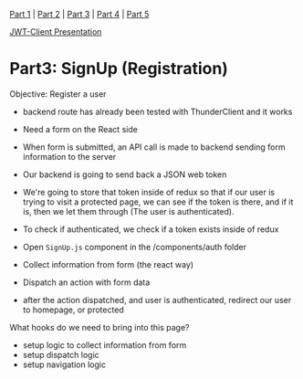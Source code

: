 [Part 1](./Part1.md) | [Part 2](./Part2.md) | [Part 3](./Part3.md) | [Part 4](./Part4.md) | [Part 5](./Part5.md)

[JWT-Client Presentation](http://dc-houston.herokuapp.com/p2/Authentication/JWT-Client.html#1)

# Part3: SignUp (Registration)

Objective: Register a user 

- backend route has already been tested with ThunderClient and it works 
- Need a form on the React side 
- When form is submitted, an API call is made to backend sending form information to the server 
- Our backend is going to send back a JSON web token 
- We're going to store that token inside of redux so that if our user is trying to visit a protected page, we can see if the token is there, and if it is, then we let them through (The user is authenticated).

- To check if authenticated, we check if a token exists inside of redux


- Open `SignUp.js` component in the /components/auth folder 

- Collect information from form (the react way)
- Dispatch an action with form data 
- after the action dispatched, and user is authenticated, redirect our user to homepage, or protected

What hooks do we need to bring into this page?

- setup logic to collect information from form 
- setup dispatch logic
- setup navigation logic

